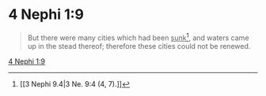 # 4 Nephi 1:9

> But there were many cities which had been <u>sunk</u>[^a], and waters came up in the stead thereof; therefore these cities could not be renewed.

[4 Nephi 1:9](https://www.churchofjesuschrist.org/study/scriptures/bofm/4-ne/1?lang=eng&id=p9#p9)


[^a]: [[3 Nephi 9.4|3 Ne. 9:4 (4, 7).]]
